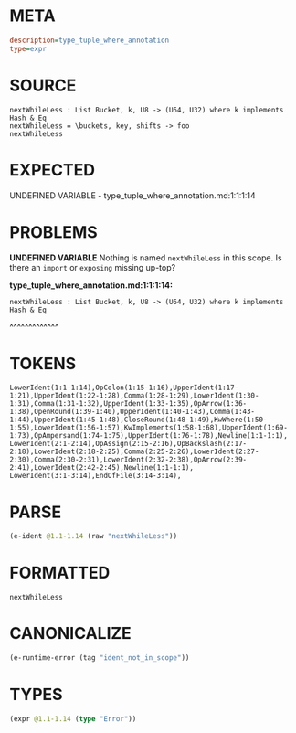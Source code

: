 # META
~~~ini
description=type_tuple_where_annotation
type=expr
~~~
# SOURCE
~~~roc
nextWhileLess : List Bucket, k, U8 -> (U64, U32) where k implements Hash & Eq
nextWhileLess = \buckets, key, shifts -> foo
nextWhileLess
~~~
# EXPECTED
UNDEFINED VARIABLE - type_tuple_where_annotation.md:1:1:1:14
# PROBLEMS
**UNDEFINED VARIABLE**
Nothing is named `nextWhileLess` in this scope.
Is there an `import` or `exposing` missing up-top?

**type_tuple_where_annotation.md:1:1:1:14:**
```roc
nextWhileLess : List Bucket, k, U8 -> (U64, U32) where k implements Hash & Eq
```
^^^^^^^^^^^^^


# TOKENS
~~~zig
LowerIdent(1:1-1:14),OpColon(1:15-1:16),UpperIdent(1:17-1:21),UpperIdent(1:22-1:28),Comma(1:28-1:29),LowerIdent(1:30-1:31),Comma(1:31-1:32),UpperIdent(1:33-1:35),OpArrow(1:36-1:38),OpenRound(1:39-1:40),UpperIdent(1:40-1:43),Comma(1:43-1:44),UpperIdent(1:45-1:48),CloseRound(1:48-1:49),KwWhere(1:50-1:55),LowerIdent(1:56-1:57),KwImplements(1:58-1:68),UpperIdent(1:69-1:73),OpAmpersand(1:74-1:75),UpperIdent(1:76-1:78),Newline(1:1-1:1),
LowerIdent(2:1-2:14),OpAssign(2:15-2:16),OpBackslash(2:17-2:18),LowerIdent(2:18-2:25),Comma(2:25-2:26),LowerIdent(2:27-2:30),Comma(2:30-2:31),LowerIdent(2:32-2:38),OpArrow(2:39-2:41),LowerIdent(2:42-2:45),Newline(1:1-1:1),
LowerIdent(3:1-3:14),EndOfFile(3:14-3:14),
~~~
# PARSE
~~~clojure
(e-ident @1.1-1.14 (raw "nextWhileLess"))
~~~
# FORMATTED
~~~roc
nextWhileLess
~~~
# CANONICALIZE
~~~clojure
(e-runtime-error (tag "ident_not_in_scope"))
~~~
# TYPES
~~~clojure
(expr @1.1-1.14 (type "Error"))
~~~
